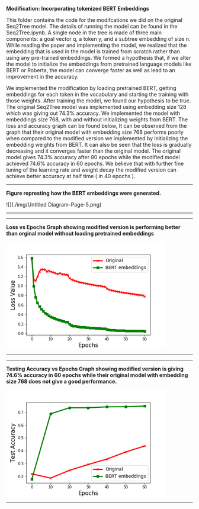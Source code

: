 **Modification: Incorporating tokenized BERT Embeddings**

This folder contains the code for the modifcations we did on the original Seq2Tree model. The details of running the model can be found in the Seq2Tree.ipynb. A single node in the tree is made of three main components: a goal vector q, a token y, and a subtree embedding of size n. While reading the paper and implementing the model, we realized that the embedding that is used in the model is trained from scratch rather than using any pre-trained embeddings. We formed a hypothesis that, if we alter the model to initialize the embeddings from pretrained language models like BERT or Roberta, the model can converge faster as well as lead to an improvement in the accuracy. 

We implemented the modification by loading pretrained BERT, getting embeddings for each token in the vocabulary and starting the training with those weights. After training the model, we found our hypothesis to be true. The original Seq2Tree model was implemented using embedding size 128 which was giving out 74.3% accuracy. We implemented the model with embeddings size 768, with and without initializing weights from BERT. The loss and accuracy graph can be found below, It can  be observed from the graph that their original model with embedding size 768 performs poorly when compared to the modified version we implemented by initializing the embedding weights from BERT. It can also be seen that the loss is gradually decreasing and it converges faster than the original model. The original model gives 74.3% accuracy after 80 epochs while the modified model achieved 74.6% accuracy in 60 epochs. We believe that with further fine tuning of the learning rate and weight decay the modified version can achieve better accuracy at half time ( in 40 epochs ). 


---
**Figure represting how the BERT embeddings were generated.**

![](./img/Untitled Diagram-Page-5.png)

---


---
**Loss vs Epochs Graph showing modified version is performing better than orginal model without loading pretrained embeddings**

![](./img/loss_vs_epochs.png)

---

---
**Testing Accuracy vs Epochs Graph showing modified version is giving 74.6% accuracy in 60 epochs while their original model with embedding size 768 does not give a good performance.**

![](./img/acc_vs_epoch.png)

---


